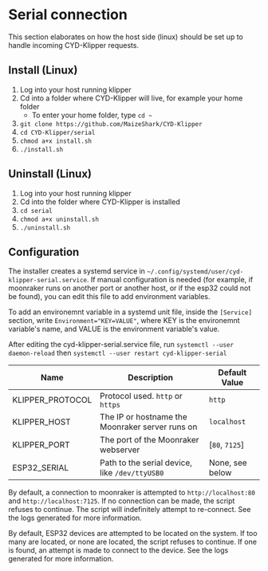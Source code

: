 # Serial connection

This section elaborates on how the host side (linux) should be set up to handle incoming CYD-Klipper requests.

## Install (Linux)

1. Log into your host running klipper 
1. Cd into a folder where CYD-Klipper will live, for example your home folder
    - To enter your home folder, type `cd ~`
1. `git clone https://github.com/MaizeShark/CYD-Klipper`
1. `cd CYD-Klipper/serial`
1. `chmod a+x install.sh`
1. `./install.sh`

## Uninstall (Linux)
1. Log into your host running klipper 
1. Cd into the folder where CYD-Klipper is installed
1. `cd serial`
1. `chmod a+x uninstall.sh`
1. `./uninstall.sh`

## Configuration

The installer creates a systemd service in `~/.config/systemd/user/cyd-klipper-serial.service`. If manual configuration is needed (for example, if moonraker runs on another port or another host, or if the esp32 could not be found), you can edit this file to add environment variables.

To add an environemnt variable in a systemd unit file, inside the `[Service]` section, write `Environment="KEY=VALUE"`, where KEY is the environemnt variable's name, and VALUE is the environment variable's value.

After editing the cyd-klipper-serial.service file, run `systemctl --user daemon-reload` then `systemctl --user restart cyd-klipper-serial`

| Name | Description | Default Value |
| --- | --- | --- |
|KLIPPER_PROTOCOL|Protocol used. `http` or `https`|`http`|
|KLIPPER_HOST|The IP or hostname the Moonraker server runs on|`localhost`|
|KLIPPER_PORT|The port of the Moonraker webserver|[`80`, `7125`]|
|ESP32_SERIAL|Path to the serial device, like `/dev/ttyUSB0`|None, see below

By default, a connection to moonraker is attempted to `http://localhost:80` and `http://localhost:7125`. If no connection can be made, the script refuses to continue. The script will indefinitely attempt to re-connect. See the logs generated for more information.

By default, ESP32 devices are attempted to be located on the system. If too many are located, or none are located, the script refuses to continue. If one is found, an attempt is made to connect to the device. See the logs generated for more information.
